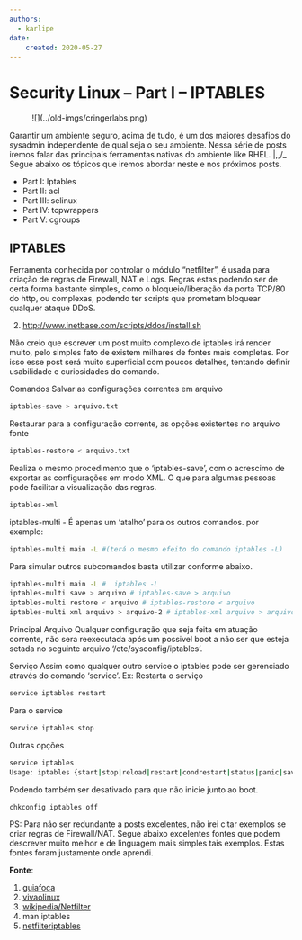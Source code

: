 ```yaml
---
authors:
  - karlipe
date: 
    created: 2020-05-27
---
```


# **Security Linux – Part I – IPTABLES**

<figure markdown="span">
  ![](../old-imgs/cringerlabs.png)
</figure>

Garantir um ambiente seguro, acima de tudo, é um dos maiores desafios do sysadmin independente de qual seja o seu ambiente. Nessa série de posts iremos falar das principais ferramentas nativas do ambiente like RHEL. |,,/_
Segue abaixo os tópicos que iremos abordar neste e nos próximos posts.

- Part I: Iptables
- Part II: acl
- Part III: selinux
- Part IV: tcpwrappers
- Part V: cgroups

<!-- more -->

## **IPTABLES**
Ferramenta conhecida por controlar o módulo “netfilter”, é usada para criação de regras de Firewall, NAT e Logs. Regras estas podendo ser de certa forma bastante simples, como o bloqueio/liberação da porta TCP/80 do http, ou complexas, podendo ter scripts que prometam bloquear qualquer ataque DDoS.

2. http://www.inetbase.com/scripts/ddos/install.sh

Não creio que escrever um post muito complexo de iptables irá render muito, pelo simples fato de existem milhares de fontes mais completas. Por isso esse post será muito superficial com poucos detalhes, tentando definir usabilidade e curiosidades do comando.

Comandos
Salvar as configurações correntes em arquivo
```bash
iptables-save > arquivo.txt
```

Restaurar para a configuração corrente, as opções existentes no arquivo fonte
```bash
iptables-restore < arquivo.txt
```

Realiza o mesmo procedimento que o ‘iptables-save’, com o acrescimo de exportar as configurações em modo XML. O que para algumas pessoas pode facilitar a visualização das regras.
```bash
iptables-xml
```

iptables-multi - É apenas um ‘atalho’ para os outros comandos. por exemplo:
```bash
iptables-multi main -L #(terá o mesmo efeito do comando iptables -L)
```
Para simular outros subcomandos basta utilizar conforme abaixo.
```bash
iptables-multi main -L #  iptables -L
iptables-multi save > arquivo # iptables-save > arquivo
iptables-multi restore < arquivo # iptables-restore < arquivo 
iptables-multi xml arquivo > arquivo-2 # iptables-xml arquivo > arquivo-2
```

Principal Arquivo
Qualquer configuração que seja feita em atuação corrente, não sera reexecutada após um possivel boot a não ser que esteja setada no seguinte arquivo ‘/etc/sysconfig/iptables’.

Serviço
Assim como qualquer outro service o iptables pode ser gerenciado através do comando ‘service’.
Ex:
Restarta o serviço
```bash
service iptables restart
```

Para o service
```bash
service iptables stop
```

Outras opções
```bash
service iptables
Usage: iptables {start|stop|reload|restart|condrestart|status|panic|save}
```

Podendo também ser desativado para que não inicie junto ao boot.
```bash 
chkconfig iptables off
```

PS:
Para não ser redundante a posts excelentes, não irei citar exemplos se criar regras de Firewall/NAT. Segue abaixo excelentes fontes que podem descrever muito melhor e de linguagem mais simples tais exemplos. Estas fontes foram justamente onde aprendi.

**Fonte**:

1. [guiafoca](http://www.guiafoca.org/cgs/guia/avancado/ch-fw-iptables.html)
2. [vivaolinux](http://www.vivaolinux.com.br/artigo/IPTables-Desvendando-o-misterio?pagina=2)
3. [wikipedia/Netfilter](http://pt.wikipedia.org/wiki/Netfilter)
4. man iptables
5. [netfilteriptables](https://git.netfilter.org/iptables/tree/iptables)